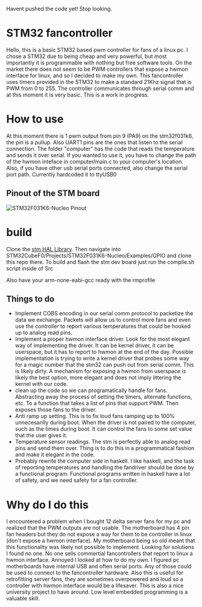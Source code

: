 Havent pushed the code yet! Stop looking. 

# STM32 fancontroller

Hello, this is a basic STM32 based pwm controller for fans of a linux pc. I chose a STM32 due to being cheap and very powerful, but most importantly it is programmable with nothing but free software tools. On the market there does not seem to be PWM controllers that expose a hwmon interface for linux, and so I decided to make my own. This fancontroller uses timers provided in the STM32 to make a standard 21Khz signal that is PWM from 0 to 255. The controller communicates through serial comm and at this moment it is very basic. This is a work in progress. 

# How to use
At this moment there is 1 pwm output from pin 9 (PA9) on the stm32f031k6, the pin is a pullup. Also UART1 pins are the ones that listen to the serial connection. The folder "computer" has the code that reads the temperature and sends it over serial. If you wanted to use it, you have to change the path of the hwmon inteface in computer/main.c to your computer's location. Also, if you have other usb serial ports connected, also change the serial port path. Currently hardcoded it to ttyUSB0

## Pinout of the STM board

![STM32F031K6-Nucleo Pinout](https://os.mbed.com/media/uploads/bcostm/nucleo32_revc_f031k6_mbed_pinout_v2.png)



# build
Clone the [stm HAL Library](https://github.com/STMicroelectronics/STM32CubeF0/). Then navigate into STM32CubeF0/Projects/STM32F031K6-Nucleo/Examples/GPIO and clone this repo there. To build and flash the stm dev board just run the compile.sh script inside of Src

Also have your arm-none-eabi-gcc ready with the rmprofile 



## Things to do
 - Implement COBS encoding in our serial comm protocol to packetize the data we exchange. Packets will allow us to control more fans and even use the controller to report various temperatures that could be hooked up to analog read pins.
 - Implement a proper hwmon interface driver. Look for the most elegant way of implementing the driver. It can be kernel driver, it can be userspace, but it has to report to hwmon at the end of the day. Possible implementation is trying to write a kernel driver that probes some way for a magic number that the stm32 can push out from serial comm. This is likely dirty. A mechanism for exposing a hwmon from userspace is likely the best option, more elegant and does not imply littering the kernel with our code.
 - clean up the code so we can programatically handle for fans. Abstracting away the process of setting the timers, alternate functions, etc. To a function that takes a list of pins that support PWM. Then exposes those fans to the driver.
 - Anti ramp up setting. This is to fix loud fans ramping up to 100% unnecesarilly during boot. When the driver is not paired to the computer, such as the times during boot. It can control the fans to some set value that the user gives it.
 - Temperature sensor readings. The stm is perfectly able to analog read pins and send them over. Thing is to do this in a programmatical fashion and make it elegant in the code.
 - Probably rewrite the computer side in haskell. I like haskell, and the task of reporting temperatures and handling the fandriver should be done by a functional program. Functional programs written in haskell have a lot of safety, and we need safety for a fan controller. 

# Why do I do this
I encountered a problem when I bought 12 delta server fans for my pc and realized that the PWM outputs are not usable. The motherboard has 4 pin fan headers but they do not expose a way for them to be controller in linux (don't expose a hwmon interface). My motherboard being so old meant that this functionality was likely not possible to implement. Looking for solutions I found no one. No one sells commertial fancontrollers that report to linux a hwmon interface. Annoyed I looked at how to do my own. I figured pc motherboards have internal USB and often serial ports. Any of those could be used to connect to the fancontroller hardware. Also this is useful for retrofitting server fans, they are sometimes overpowered and loud so a controller with hwmon interface would be a lifesaver. This is also a nice university project to have around. Low level embedded programming is a valuable skill. 
